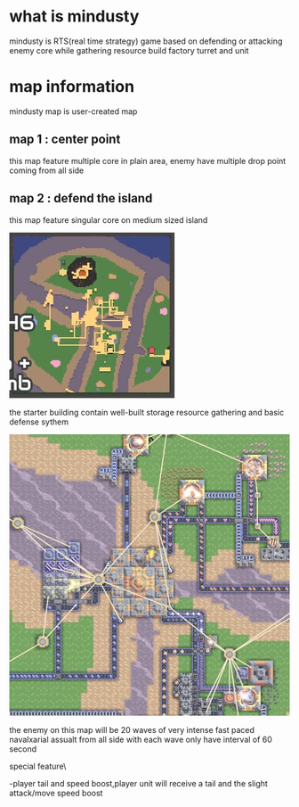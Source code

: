 # what is mindusty

mindusty is RTS(real time strategy) game based on defending or attacking enemy core while gathering resource build factory turret and unit

# map information

mindusty map is user-created map

## map 1 : center point

this map feature multiple core in plain area, enemy have multiple drop point coming from all side

## map 2 : defend the island

this map feature singular core on medium sized island

![defense island minimap](./IMG_1258.jpeg)

the starter building contain well-built storage resource gathering and basic defense sythem

![defense island starter core](./IMG_1260.jpeg)

the enemy on this map will be 20 waves of very intense fast paced navalxarial assualt from all side with each wave only have interval of 60 second

special feature\

-player tail and speed boost,player unit will receive a tail and the slight attack/move speed boost
